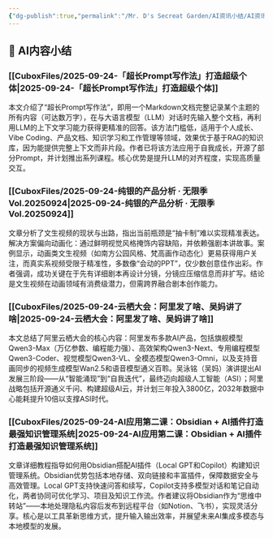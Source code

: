 ```yaml
---
{"dg-publish":true,"permalink":"/Mr. D's Secreat Garden/AI资讯小结/AI资讯小结-2025-09-24-2025-09-24/"}
---
```





## 🤖 AI内容小结

### [[CuboxFiles/2025-09-24-「超长Prompt写作法」打造超级个体\|2025-09-24-「超长Prompt写作法」打造超级个体]]

本文介绍了“超长Prompt写作法”，即用一个Markdown文档完整记录某个主题的所有内容（可达数万字），在与大语言模型（LLM）对话时先输入整个文档，再利用LLM的上下文学习能力获得更精准的回答。该方法门槛低，适用于个人成长、Vibe Coding、产品文档、知识学习和工作管理等领域，效果优于基于RAG的知识库，因为能提供完整上下文而非片段。作者已将该方法应用于自我成长，开源了部分Prompt，并计划推出系列课程。核心优势是提升LLM的对齐程度，实现高质量交互。

### [[CuboxFiles/2025-09-24-纯银的产品分析 · 无限季 Vol.20250924\|2025-09-24-纯银的产品分析 · 无限季 Vol.20250924]]

文章分析了文生视频的现状与出路，指出当前瓶颈是“抽卡制”难以实现精准表达。解决方案偏向动画化：通过鲜明视觉风格掩饰内容缺陷，并依赖强剧本讲故事。案例显示，动画类文生视频（如南方公园风格、梵高画作动态化）更易获得用户关注，而真实系视频受限于精准性，多数像“会动的PPT”，仅少数创意佳作出彩。作者强调，成功关键在于先有详细剧本再设计分镜，分镜应压缩信息而非扩写。结论是文生视频在动画领域有消费级潜力，但需跨界融合剧本创作能力。

### [[CuboxFiles/2025-09-24-云栖大会：阿里发了啥、吴妈讲了啥\|2025-09-24-云栖大会：阿里发了啥、吴妈讲了啥]]

本文总结了阿里云栖大会的核心内容：阿里发布多款AI产品，包括旗舰模型Qwen3-Max（万亿参数、编程能力强）、高效架构Qwen3-Next、专用编程模型Qwen3-Coder、视觉模型Qwen3-VL、全模态模型Qwen3-Omni，以及支持音画同步的视频生成模型Wan2.5和语音模型通义百聆。吴泳铭（吴妈）演讲提出AI发展三阶段——从“智能涌现”到“自我迭代”，最终迈向超级人工智能（ASI）；阿里战略包括开源通义千问、构建超级AI云，并计划三年投入3800亿，2032年数据中心能耗提升10倍以支撑ASI时代。

### [[CuboxFiles/2025-09-24-AI应用第二课：Obsidian + AI插件打造最强知识管理系统\|2025-09-24-AI应用第二课：Obsidian + AI插件打造最强知识管理系统]]

文章详细教程指导如何用Obsidian搭配AI插件（Local GPT和Copilot）构建知识管理系统。Obsidian优势包括本地存储、双向链接和丰富插件，保障数据安全与高效管理。Local GPT支持快速问答和续写，Copilot支持多模型对话和笔记自动化，两者协同可优化学习、项目及知识工作流。作者建议将Obsidian作为“思维中转站”——本地处理隐私内容后发布到远程平台（如Notion、飞书），实现灵活分享。核心是以工具革新思维方式，提升输入输出效率，并展望未来AI集成多模态与本地模型的发展。


